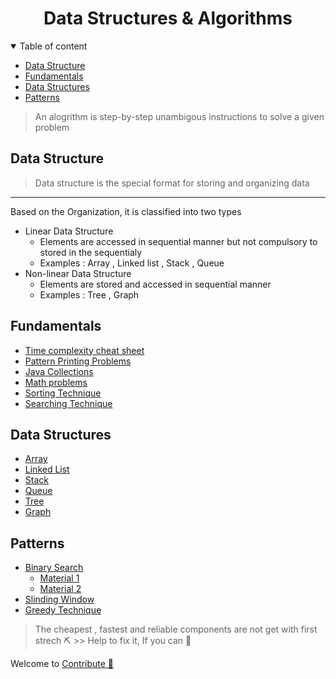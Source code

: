 <h1 align="center">Data Structures & Algorithms</h1>
<details open="open">
<summary>Table of content</summary>

- [Data Structure](#data-structure)
- [Fundamentals](#fundamentals)
- [Data Structures](#data-structures)
- [Patterns](#patterns)
</details>

> An alogrithm is step-by-step unambigous instructions to solve a given problem

## Data Structure
> Data structure is the special format for storing and organizing data

---
Based on the Organization, it is classified into two types
- Linear Data Structure 
  - Elements are accessed in sequential manner but not compulsory to stored in the sequentialy 
  - Examples : Array , Linked list , Stack , Queue 
- Non-linear Data Structure
  - Elements are stored and accessed in sequential manner
  - Examples : Tree , Graph
  
## Fundamentals
 - [Time complexity cheat sheet](./Time%20Complexity/README.md)
 - [Pattern Printing Problems](https://www.edureka.co/blog/30-pattern-programs-in-java/)
 - [Java Collections]()
 - [Math problems]()
 - [Sorting Technique](Sorting/README.md)
 - [Searching Technique](Searchig/README.md)

## Data Structures  
 - [Array](Array/README.md)
 - [Linked List](Linked-List/README.md)
 - [Stack](Stack/README.md)
 - [Queue](Queue/README.md)
 - [Tree](Tree/README.md)
 - [Graph](Graph/README.md)

## Patterns
- [Binary Search]()
  - [Material 1](https://leetcode.com/discuss/study-guide/786126/Python-Powerful-Ultimate-Binary-Search-Template.-Solved-many-problems)
  - [Material 2](https://leetcode.com/discuss/study-guide/1322500/5-variations-of-Binary-search-(A-Self-Note))
- [Slinding Window](https://leetcode.com/discuss/study-guide/3722472/Sliding-Window-Technique%3A-A-Comprehensive-Guide)
- [Greedy Technique](https://leetcode.com/discuss/study-guide/669996/Greedy-for-Beginners-Problems-or-Sample-solutions)


> The cheapest , fastest and reliable components are not get with first strech ⛏️
      >> Help to fix it, If you can 🔧

Welcome to [ Contribute 💓](CONTRIBUTING.md)